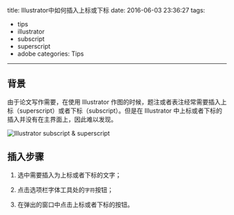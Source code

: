 title: Illustrator中如何插入上标或下标
date: 2016-06-03 23:36:27
tags:
  - tips
  - illustrator
  - subscript
  - superscript
  - adobe
categories: Tips
---

## 背景

由于论文写作需要，在使用 Illustrator 作图的时候，题注或者表注经常需要插入上标（superscript）或者下标（subscript）。但是在 Illustrator 中上标或者下标的插入并没有在主界面上，因此难以发现。

![Illustrator subscript & superscript](http://zxjsdp1.qiniudn.com/illustrator_subscript_superscript.png)

## 插入步骤

1. 选中需要插入为上标或者下标的文字；

2. 点击选项栏字体工具处的`字符`按钮；

3. 在弹出的窗口中点击上标或者下标的按钮。
